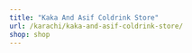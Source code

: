 ```yaml
---
title: "Kaka And Asif Coldrink Store"
url: /karachi/kaka-and-asif-coldrink-store/
shop: shop
---
```

